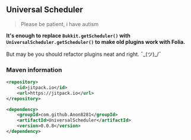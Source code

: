 ## Universal Scheduler
> Please be patient, i have autism

**It's enough to replace `Bukkit.getScheduler()` with `UniversalScheduler.getScheduler()` to make old plugins work with Folia.**

But may be you should refactor plugins neat and right. ¯\_(ツ)_/¯

### Maven information
```xml
<repository>
	<id>jitpack.io</id>
	<url>https://jitpack.io</url>
</repository>
```
```xml
<dependency>
    <groupId>com.github.Anon8281</groupId>
    <artifactId>UniversalScheduler</artifactId>
    <version>0.0.8</version>
</dependency>
 ```
